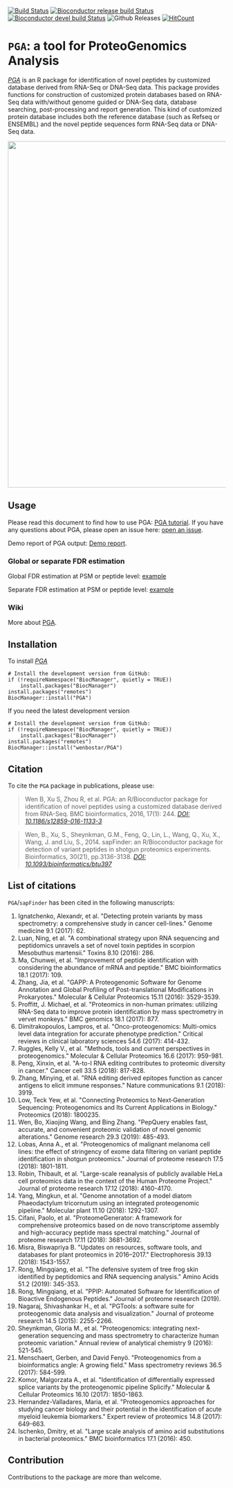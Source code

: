 [![Build Status](https://travis-ci.org/wenbostar/PGA.svg?branch=master)](https://travis-ci.org/wenbostar/PGA) 
[![Bioconductor release build Status](http://bioconductor.org/shields/build/release/bioc/PGA.svg)](http://bioconductor.org/packages/release/bioc/html/PGA.html) 
[![Bioconductor devel build Status](http://bioconductor.org/shields/build/devel/bioc/PGA.svg)](http://bioconductor.org/packages/devel/bioc/html/PGA.html) 
![Github Releases](https://img.shields.io/github/downloads/wenbostar/PGA/latest/total.svg)
[![HitCount](http://hits.dwyl.io/wenbostar/PGA.svg)](http://hits.dwyl.io/wenbostar/PGA)



# `PGA`: a tool for ProteoGenomics Analysis
*[PGA](http://bioconductor.org/packages/PGA)* is an R package for identification of novel peptides by customized database derived from RNA-Seq or DNA-Seq data. This package provides functions for construction of customized protein databases based on RNA-Seq data with/without genome guided or DNA-Seq data, database searching, post-processing and report generation. This kind of customized protein database includes both the reference database (such as Refseq or ENSEMBL) and the novel peptide sequences form RNA-Seq data or DNA-Seq data.

[<img src="https://github.com/wenbostar/PGA/blob/gh-pages/images/PGA_pipeline.PNG" width=800 class="center">](https://bmcbioinformatics.biomedcentral.com/articles/10.1186/s12859-016-1133-3)


## Usage

Please read this document to find how to use PGA: [PGA tutorial](http://bioconductor.org/packages/devel/bioc/vignettes/PGA/inst/doc/PGA.pdf). If you have any questions about PGA, please open an issue here: [open an issue](https://github.com/wenbostar/PGA/issues).

Demo report of PGA output: [Demo report](http://wenbostar.github.io/PGA/report/index.html).

### Global or separate FDR estimation

Global FDR estimation at PSM or peptide level: [example](https://github.com/wenbostar/PGA/wiki/Global-FDR-estimation)

Separate FDR estimation at PSM or peptide level: [example](https://github.com/wenbostar/PGA/wiki/Separate-FDR-estimation)

### Wiki

More about [PGA](https://github.com/wenbostar/PGA/wiki).

## Installation

To install *[PGA](http://bioconductor.org/packages/PGA)*


```{r install, eval = FALSE}
# Install the development version from GitHub:
if (!requireNamespace("BiocManager", quietly = TRUE))
    install.packages("BiocManager")
install.packages("remotes")
BiocManager::install("PGA")
```

If you need the latest development version

```{r installgh, eval = FALSE}
# Install the development version from GitHub:
if (!requireNamespace("BiocManager", quietly = TRUE))
    install.packages("BiocManager")
install.packages("remotes")
BiocManager::install("wenbostar/PGA")
```
## Citation

To cite the `PGA` package in publications, please use:

> Wen B, Xu S, Zhou R, et al. PGA: an R/Bioconductor package for identification of novel peptides using a customized database derived from RNA-Seq. BMC bioinformatics, 2016, 17(1): 244. *[DOI: 10.1186/s12859-016-1133-3](https://bmcbioinformatics.biomedcentral.com/articles/10.1186/s12859-016-1133-3)*

> Wen, B., Xu, S., Sheynkman, G.M., Feng, Q., Lin, L., Wang, Q., Xu, X., Wang, J. and Liu, S., 2014. sapFinder: an R/Bioconductor package for detection of variant peptides in shotgun proteomics experiments. Bioinformatics, 30(21), pp.3136-3138. *[DOI: 10.1093/bioinformatics/btu397](https://academic.oup.com/bioinformatics/article/30/21/3136/2422150)*

## List of citations

`PGA`/`sapFinder` has been cited in the following manuscripts:
1. Ignatchenko, Alexandr, et al. "Detecting protein variants by mass spectrometry: a comprehensive study in cancer cell-lines." Genome medicine 9.1 (2017): 62.
2. Luan, Ning, et al. "A combinational strategy upon RNA sequencing and peptidomics unravels a set of novel toxin peptides in scorpion Mesobuthus martensii." Toxins 8.10 (2016): 286.
3. Ma, Chunwei, et al. "Improvement of peptide identification with considering the abundance of mRNA and peptide." BMC bioinformatics 18.1 (2017): 109.
4. Zhang, Jia, et al. "GAPP: A Proteogenomic Software for Genome Annotation and Global Profiling of Post-translational Modifications in Prokaryotes." Molecular & Cellular Proteomics 15.11 (2016): 3529-3539.
5. Proffitt, J. Michael, et al. "Proteomics in non-human primates: utilizing RNA-Seq data to improve protein identification by mass spectrometry in vervet monkeys." BMC genomics 18.1 (2017): 877.
6. Dimitrakopoulos, Lampros, et al. "Onco-proteogenomics: Multi-omics level data integration for accurate phenotype prediction." Critical reviews in clinical laboratory sciences 54.6 (2017): 414-432.
7. Ruggles, Kelly V., et al. "Methods, tools and current perspectives in proteogenomics." Molecular & Cellular Proteomics 16.6 (2017): 959-981.
8. Peng, Xinxin, et al. "A-to-I RNA editing contributes to proteomic diversity in cancer." Cancer cell 33.5 (2018): 817-828.
9. Zhang, Minying, et al. "RNA editing derived epitopes function as cancer antigens to elicit immune responses." Nature communications 9.1 (2018): 3919.
10. Low, Teck Yew, et al. "Connecting Proteomics to Next‐Generation Sequencing: Proteogenomics and Its Current Applications in Biology." Proteomics (2018): 1800235.
11. Wen, Bo, Xiaojing Wang, and Bing Zhang. "PepQuery enables fast, accurate, and convenient proteomic validation of novel genomic alterations." Genome research 29.3 (2019): 485-493.
12. Lobas, Anna A., et al. "Proteogenomics of malignant melanoma cell lines: the effect of stringency of exome data filtering on variant peptide identification in shotgun proteomics." Journal of proteome research 17.5 (2018): 1801-1811.
13. Robin, Thibault, et al. "Large-scale reanalysis of publicly available HeLa cell proteomics data in the context of the Human Proteome Project." Journal of proteome research 17.12 (2018): 4160-4170.
14. Yang, Mingkun, et al. "Genome annotation of a model diatom Phaeodactylum tricornutum using an integrated proteogenomic pipeline." Molecular plant 11.10 (2018): 1292-1307.
15. Cifani, Paolo, et al. "ProteomeGenerator: A framework for comprehensive proteomics based on de novo transcriptome assembly and high-accuracy peptide mass spectral matching." Journal of proteome research 17.11 (2018): 3681-3692.
16. Misra, Biswapriya B. "Updates on resources, software tools, and databases for plant proteomics in 2016–2017." Electrophoresis 39.13 (2018): 1543-1557.
17. Rong, Mingqiang, et al. "The defensive system of tree frog skin identified by peptidomics and RNA sequencing analysis." Amino Acids 51.2 (2019): 345-353.
18. Rong, Mingqiang, et al. "PPIP: Automated Software for Identification of Bioactive Endogenous Peptides." Journal of proteome research (2019).
19. Nagaraj, Shivashankar H., et al. "PGTools: a software suite for proteogenomic data analysis and visualization." Journal of proteome research 14.5 (2015): 2255-2266.
20. Sheynkman, Gloria M., et al. "Proteogenomics: integrating next-generation sequencing and mass spectrometry to characterize human proteomic variation." Annual review of analytical chemistry 9 (2016): 521-545.
21. Menschaert, Gerben, and David Fenyö. "Proteogenomics from a bioinformatics angle: A growing field." Mass spectrometry reviews 36.5 (2017): 584-599.
22. Komor, Malgorzata A., et al. "Identification of differentially expressed splice variants by the proteogenomic pipeline Splicify." Molecular & Cellular Proteomics 16.10 (2017): 1850-1863.
23. Hernandez-Valladares, Maria, et al. "Proteogenomics approaches for studying cancer biology and their potential in the identification of acute myeloid leukemia biomarkers." Expert review of proteomics 14.8 (2017): 649-663.
24. Ischenko, Dmitry, et al. "Large scale analysis of amino acid substitutions in bacterial proteomics." BMC bioinformatics 17.1 (2016): 450.
## Contribution

Contributions to the package are more than welcome. 
